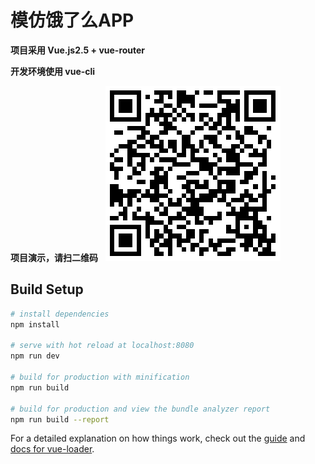 # 模仿饿了么APP

**项目采用 Vue.js2.5 + vue-router**

**开发环境使用 vue-cli**

**项目演示，请扫二维码**
 
 ![Image text](https://raw.githubusercontent.com/remmlqw/img-folder/master/elm.png)

## Build Setup

``` bash
# install dependencies
npm install

# serve with hot reload at localhost:8080
npm run dev

# build for production with minification
npm run build

# build for production and view the bundle analyzer report
npm run build --report
```

For a detailed explanation on how things work, check out the [guide](http://vuejs-templates.github.io/webpack/) and [docs for vue-loader](http://vuejs.github.io/vue-loader).
